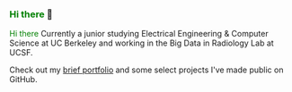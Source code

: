 ### <span style="color:green">Hi there</span> 👋
<span style="color:green">Hi there</span>
Currently a junior studying Electrical Engineering & Computer Science at UC Berkeley and working in the Big Data in Radiology Lab at UCSF.

Check out my [brief portfolio](https://froghop.github.io/) and some select projects I've made public on GitHub. 

<!--
**froghop/froghop** is a ✨ _special_ ✨ repository because its `README.md` (this file) appears on your GitHub profile.

Here are some ideas to get you started:

- 🔭 I’m currently working on ...
- 🌱 I’m currently learning ...
- 👯 I’m looking to collaborate on ...
- 🤔 I’m looking for help with ...
- 💬 Ask me about ...
- 📫 How to reach me: ...
- 😄 Pronouns: ...
- ⚡ Fun fact: ...
-->
